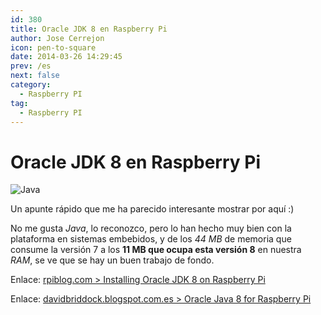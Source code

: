 ```yaml
---
id: 380
title: Oracle JDK 8 en Raspberry Pi
author: Jose Cerrejon
icon: pen-to-square
date: 2014-03-26 14:29:45
prev: /es
next: false
category:
  - Raspberry PI
tag:
  - Raspberry PI
---
```


# Oracle JDK 8 en Raspberry Pi

![Java](/images/java.jpg)

Un apunte rápido que me ha parecido interesante mostrar por aquí  :)

No me gusta *Java*, lo reconozco, pero lo han hecho muy bien con la plataforma en sistemas embebidos, y de los *44 MB* de memoria que consume la versión 7 a los **11 MB que ocupa esta versión 8** en nuestra *RAM*, se ve que se hay un buen trabajo de fondo.

Enlace: [rpiblog.com > Installing Oracle JDK 8 on Raspberry Pi](http://www.rpiblog.com/2014/03/installing-oracle-jdk-8-on-raspberry-pi.html)

Enlace: [davidbriddock.blogspot.com.es > Oracle Java 8 for Raspberry Pi](http://davidbriddock.blogspot.com.es/2014/03/oracle-java-8-for-raspberry-pi.html)